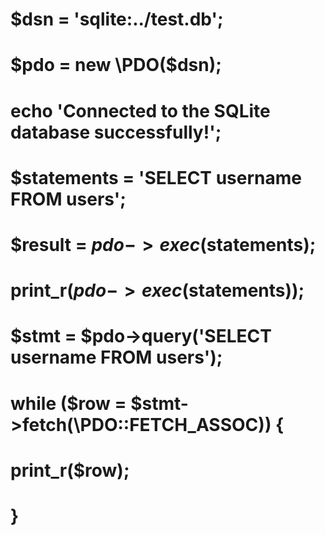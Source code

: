 #   $dsn = 'sqlite:../test.db';
#    $pdo = new \PDO($dsn);
#    echo 'Connected to the SQLite database successfully!';

#    $statements = 'SELECT username FROM users';
#    $result = $pdo->exec($statements);
#    print_r($pdo->exec($statements));


#    $stmt = $pdo->query('SELECT username FROM users');
#    while ($row = $stmt->fetch(\PDO::FETCH_ASSOC)) {
#        print_r($row);
#    }


